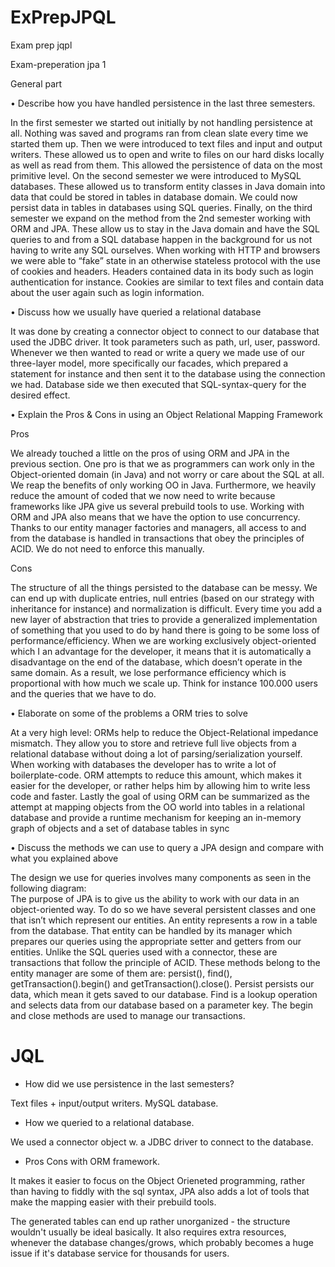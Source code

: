 # ExPrepJPQL


Exam prep jqpl

Exam-preperation jpa 1

General part

•	Describe how you have handled persistence in the last three semesters.

In the first semester we started out initially by not handling persistence at all. Nothing was saved and programs ran from clean slate every time we started them up. Then we were introduced to text files and input and output writers. These allowed us to open and write to files on our hard disks locally as well as read from them. This allowed the persistence of data on the most primitive level. On the second semester we were introduced to MySQL databases. These allowed us to transform entity classes in Java domain into data that could be stored in tables in database domain. We could now persist data in tables in databases using SQL queries. Finally, on the third semester we expand on the method from the 2nd semester working with ORM and JPA. These allow us to stay in the Java domain and have the SQL queries to and from a SQL database happen in the background for us not having to write any SQL ourselves. 
When working with HTTP and browsers we were able to “fake” state in an otherwise stateless protocol with the use of cookies and headers. Headers contained data in its body such as login authentication for instance. Cookies are similar to text files and contain 
data about the user again such as login information. 

•	Discuss how we usually have queried a relational database

It was done by creating a connector object to connect to our database that used the JDBC driver. It took parameters such as path, url, user, password. Whenever we then wanted to read or write a query we made use of our three-layer model, more specifically our facades, which prepared a statement for instance and then sent it to the database using the connection we had. Database side we then executed that SQL-syntax-query for the desired effect.

•	Explain the Pros & Cons in using an Object Relational Mapping Framework

Pros

We already touched a little on the pros of using ORM and JPA in the previous section. One pro is that we as programmers can work only in the Object-oriented domain (in Java) and not worry or care about the SQL at all. We reap the benefits of only working OO in Java. 
Furthermore, we heavily reduce the amount of coded that we now need to write because frameworks like JPA give us several prebuild tools to use. 
Working with ORM and JPA also means that we have the option to use concurrency. 
Thanks to our entity manager factories and managers, all access to and from the database is handled in transactions that obey the 
principles of ACID. We do not need to enforce this manually. 

Cons

The structure of all the things persisted to the database can be messy. We can end up with duplicate entries, null entries (based on our strategy with inheritance for instance) and normalization is difficult. 
Every time you add a new layer of abstraction that tries to provide a generalized implementation of something that you used to do by hand there is going to be some loss of performance/efficiency.
When we are working exclusively object-oriented which I an advantage for the developer, it means that it is automatically a disadvantage on the end of the database, which doesn’t operate in the same domain. As a result, we lose performance efficiency which is proportional with how much we scale up. Think for instance 100.000 users and the queries that we have to do. 

•	Elaborate on some of the problems a ORM tries to solve

At a very high level: ORMs help to reduce the Object-Relational impedance mismatch. They allow you to store and retrieve full live objects from a relational database without doing a lot of parsing/serialization yourself.
When working with databases the developer has to write a lot of boilerplate-code. ORM attempts to reduce this amount, which makes it easier for the developer, or rather helps him by allowing him to write less code and faster. 
Lastly the goal of using ORM can be summarized as the attempt at mapping objects from the OO world into tables in a relational 
database and provide a runtime mechanism for keeping an in-memory graph of objects and a set of database tables in sync

• Discuss the methods we can use to query a JPA design and compare with what you explained above

The design we use for queries involves many components as seen in the following diagram:  
The purpose of JPA is to give us the ability to work with our data in an object-oriented way. To do so we have several persistent classes and one that isn’t which represent our entities. An entity represents a row in a table from the database. That entity can be handled by its manager which prepares our queries using the appropriate setter and getters from our entities. Unlike the SQL queries used with a connector, these are transactions that follow the principle of ACID. These methods belong to the entity manager are some of them are: persist(), find(), getTransaction().begin() and getTransaction().close(). 
Persist persists our data, which mean it gets saved to our database. Find is a lookup operation and selects data from our database based on a parameter key. The begin and close methods are used to manage our transactions. 

# JQL


* How did we use persistence in the last semesters?

Text files + input/output writers.
MySQL database.

* How we queried to a relational database.

We used a connector object w. a JDBC driver to connect to the database.

* Pros Cons with ORM framework.

It makes it easier to focus on the Object Orieneted programming, rather than having to fiddly with the sql syntax, 
JPA also adds a lot of tools that make the mapping easier with their prebuild tools. 

The generated tables can end up rather unorganized - the structure wouldn't usually be ideal basically. 
It also requires extra resources, whenever the database changes/grows, which probably becomes a huge issue
if it's database service for thousands for users. 
